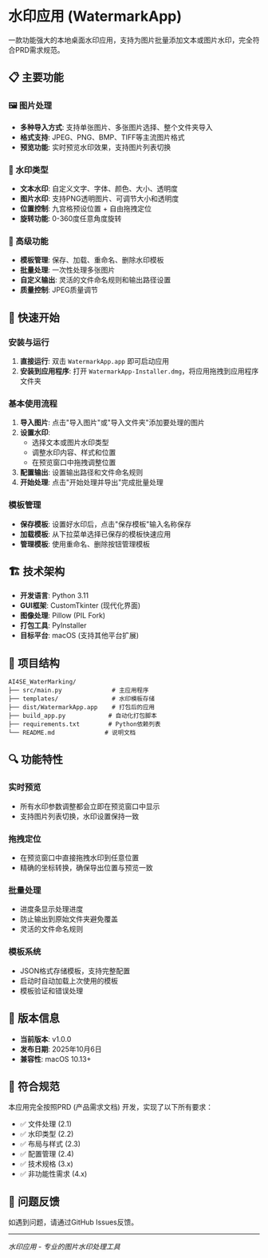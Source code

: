 # 水印应用 (WatermarkApp)

一款功能强大的本地桌面水印应用，支持为图片批量添加文本或图片水印，完全符合PRD需求规范。

## 📋 主要功能

### 🖼️ 图片处理
- **多种导入方式**: 支持单张图片、多张图片选择、整个文件夹导入
- **格式支持**: JPEG、PNG、BMP、TIFF等主流图片格式
- **预览功能**: 实时预览水印效果，支持图片列表切换

### 🎨 水印类型
- **文本水印**: 自定义文字、字体、颜色、大小、透明度
- **图片水印**: 支持PNG透明图片、可调节大小和透明度
- **位置控制**: 九宫格预设位置 + 自由拖拽定位
- **旋转功能**: 0-360度任意角度旋转

### 🔧 高级功能
- **模板管理**: 保存、加载、重命名、删除水印模板
- **批量处理**: 一次性处理多张图片
- **自定义输出**: 灵活的文件命名规则和输出路径设置
- **质量控制**: JPEG质量调节

## 🚀 快速开始

### 安装与运行

1. **直接运行**: 双击 `WatermarkApp.app` 即可启动应用
2. **安装到应用程序**: 打开 `WatermarkApp-Installer.dmg`，将应用拖拽到应用程序文件夹

### 基本使用流程

1. **导入图片**: 点击"导入图片"或"导入文件夹"添加要处理的图片
2. **设置水印**: 
   - 选择文本或图片水印类型
   - 调整水印内容、样式和位置
   - 在预览窗口中拖拽调整位置
3. **配置输出**: 设置输出路径和文件命名规则
4. **开始处理**: 点击"开始处理并导出"完成批量处理

### 模板管理

- **保存模板**: 设置好水印后，点击"保存模板"输入名称保存
- **加载模板**: 从下拉菜单选择已保存的模板快速应用
- **管理模板**: 使用重命名、删除按钮管理模板

## 🏗️ 技术架构

- **开发语言**: Python 3.11
- **GUI框架**: CustomTkinter (现代化界面)
- **图像处理**: Pillow (PIL Fork)
- **打包工具**: PyInstaller
- **目标平台**: macOS (支持其他平台扩展)

## 📁 项目结构

```
AI4SE_WaterMarking/
├── src/main.py              # 主应用程序
├── templates/               # 水印模板存储
├── dist/WatermarkApp.app    # 打包后的应用
├── build_app.py            # 自动化打包脚本
├── requirements.txt        # Python依赖列表
└── README.md              # 说明文档
```

## 🔍 功能特性

### 实时预览
- 所有水印参数调整都会立即在预览窗口中显示
- 支持图片列表切换，水印设置保持一致

### 拖拽定位
- 在预览窗口中直接拖拽水印到任意位置
- 精确的坐标转换，确保导出位置与预览一致

### 批量处理
- 进度条显示处理进度
- 防止输出到原始文件夹避免覆盖
- 灵活的文件命名规则

### 模板系统
- JSON格式存储模板，支持完整配置
- 启动时自动加载上次使用的模板
- 模板验证和错误处理

## 📝 版本信息

- **当前版本**: v1.0.0
- **发布日期**: 2025年10月6日
- **兼容性**: macOS 10.13+

## 🎯 符合规范

本应用完全按照PRD (产品需求文档) 开发，实现了以下所有要求：
- ✅ 文件处理 (2.1)
- ✅ 水印类型 (2.2) 
- ✅ 布局与样式 (2.3)
- ✅ 配置管理 (2.4)
- ✅ 技术规格 (3.x)
- ✅ 非功能性需求 (4.x)

## 🐛 问题反馈

如遇到问题，请通过GitHub Issues反馈。

---

*水印应用 - 专业的图片水印处理工具*